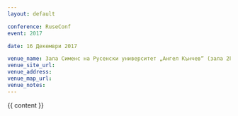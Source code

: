 ```yaml
---
layout: default

conference: RuseConf
event: 2017

date: 16 Декември 2017

venue_name: Зала Сименс на Русенски университет „Ангел Кънчев“ (зала 2Г.204).
venue_site_url:
venue_address:
venue_map_url:
venue_notes:
---
```


{{ content }}

